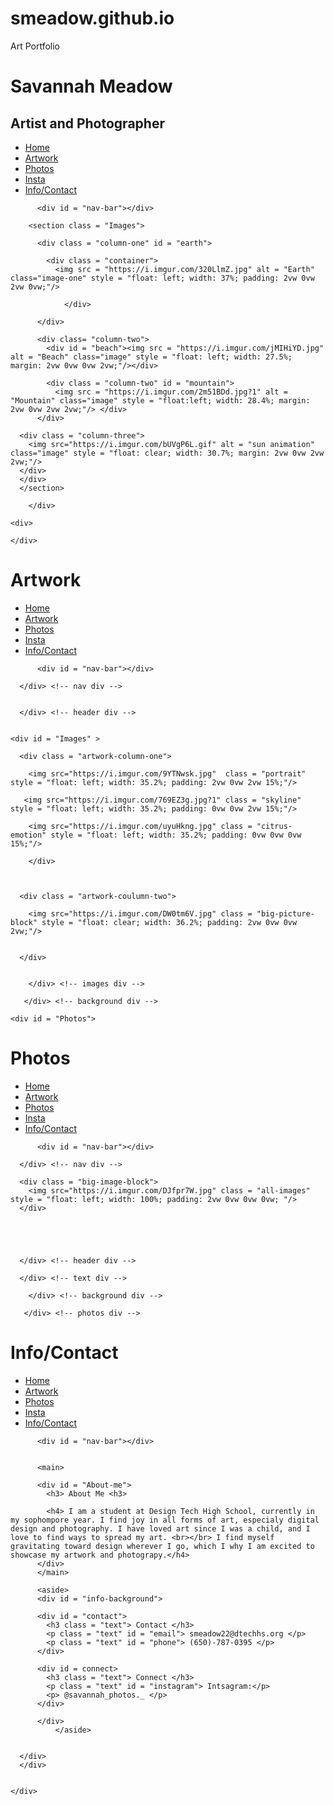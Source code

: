 # smeadow.github.io
Art Portfolio
    <!DOCTYPE html>
<htm lang="en-US">
  
<html>
<head>
  <meta charset="utf-8">
 
  <link rel="stylesheet" href="https://use.typekit.net/mmv2wcm.css">
  
  <title>
    Savannah Meadow Portfolio Home
  </title>
</head>
  
<body>
  
  
  <!-- Page 1 Home -->
  
  
  <div id = "Home">
  
  <div id = "background">
    <div class = "text">
    <div class = "header">
        <h1> Savannah Meadow </h1>      
        <h2> Artist and Photographer</h2>
        <div class = "nav">
          <ul class "nav-list"> 
            <li><a href = #Home> Home </a></li>
            <li><a href = #Artwork> Artwork </a></li>
            <li><a href = #Photos> Photos </a></li>
            <li><a href = "https://www.instagram.com/savannah.photos._/"> Insta </a></li>
            <li><a href = #Info/Contact> Info/Contact </a></li>
          </ul>
          
          <div id = "nav-bar"></div>
          
        <section class = "Images">
         
          <div class = "column-one" id = "earth">
            
            <div class = "container">
              <img src = "https://i.imgur.com/320LlmZ.jpg" alt = "Earth" class="image-one" style = "float: left; width: 37%; padding: 2vw 0vw 2vw 0vw;"/>
                
                </div>
          
          </div>
            
          <div class= "column-two"> 
            <div id = "beach"><img src = "https://i.imgur.com/jMIHiYD.jpg" alt = "Beach" class="image" style = "float: left; width: 27.5%; margin: 2vw 0vw 0vw 2vw;"/></div>
            
            <div class = "column-two" id = "mountain">
              <img src = "https://i.imgur.com/2m51BDd.jpg?1" alt = "Mountain" class="image" style = "float:left; width: 28.4%; margin: 2vw 0vw 2vw 2vw;"/> </div>
          </div>
      
      <div class = "column-three">
        <img src="https://i.imgur.com/bUVgP6L.gif" alt = "sun animation" class="image" style = "float: clear; width: 30.7%; margin: 2vw 0vw 2vw 2vw;"/>
      </div>
      </div>
      </section>
          
        </div>
  </div>
    
    <div>
      
    </div>
    
  </div>

  
  </div>
  
  
  
  <!-- End of Page 1 -->
  
  
  <!-- Page 2 Artwork -->
  
  
  <div id = "Artwork">
  
  <div id = "background">
    <div class = "text">
    <div class = "header">
        <h1> Artwork </h1>
        <div class = "nav">
          <ul class "nav-list"> 
            <li><a href = #Home> Home </a></li>
            <li><a href = #Artwork> Artwork </a></li>
            <li><a href = #Photos> Photos </a></li>
            <li><a href = "https://www.instagram.com/savannah.photos._/"> Insta </a></li>
            <li><a href = #Info/Contact> Info/Contact </a></li>
          </ul>
          
          <div id = "nav-bar"></div>
  
      </div> <!-- nav div -->
    
      
      </div> <!-- header div -->
    
   
    <div id = "Images" >

      <div class = "artwork-column-one">
        
        <img src="https://i.imgur.com/9YTNwsk.jpg"  class = "portrait" style = "float: left; width: 35.2%; padding: 2vw 0vw 2vw 15%;"/>
        
       <img src="https://i.imgur.com/769EZ3g.jpg?1" class = "skyline" style = "float: left; width: 35.2%; padding: 0vw 0vw 2vw 15%;"/>
        
        <img src="https://i.imgur.com/uyuHkng.jpg" class = "citrus-emotion" style = "float: left; width: 35.2%; padding: 0vw 0vw 0vw 15%;"/>
        
        </div>
        
      
      
      <div class = "artwork-coulumn-two">
        
        <img src="https://i.imgur.com/DW0tm6V.jpg" class = "big-picture-block" style = "float: clear; width: 36.2%; padding: 2vw 0vw 0vw 2vw;"/>
        
        
      </div>
      
  
        </div> <!-- images div -->
      
       </div> <!-- background div -->
    
  </div> <!-- artwork div -->
    
  
  
  <!-- End of Page 2 -->
    
    
  
  <!-- Page 3 Photos! -->
  
    <div id = "Photos">
  
  <div id = "background">
    <div class = "text">
    <div class = "header">
        <h1> Photos </h1>
        <div class = "nav">
          <ul class "nav-list"> 
            <li><a href = #Home> Home </a></li>
            <li><a href = #Artwork> Artwork </a></li>
            <li><a href = #Photos> Photos </a></li>
            <li><a href = "https://www.instagram.com/savannah.photos._/"> Insta </a></li>
            <li><a href = #Info/Contact> Info/Contact </a></li>
          </ul>
          
          <div id = "nav-bar"></div>
  
      </div> <!-- nav div -->
    
      <div class = "big-image-block">
        <img src="https://i.imgur.com/DJfpr7W.jpg" class = "all-images" style = "float: left; width: 100%; padding: 2vw 0vw 0vw 0vw; "/>
      </div>
      
      
      
      
      
      </div> <!-- header div -->
        
      </div> <!-- text div -->
      
        </div> <!-- background div -->
      
       </div> <!-- photos div -->
  
  <!-- End of Page 3 -->
  
  
 <!-- Page 5 Info/Contact--> 
  
  
  <div id = "Info/Contact"><div id = "background">
    <div class = "text">
    <div class = "header">
        <h1> Info/Contact </h1>      
        <div class = "nav">
          <ul class "nav-list"> 
            <li><a href = #Home> Home </a></li>
            <li><a href = #Artwork> Artwork </a></li>
            <li><a href = #Photos> Photos </a></li>
            <li><a href = "https://www.instagram.com/savannah.photos._/"> Insta </a></li>
            <li><a href = #Info/Contact> Info/Contact </a></li>
          </ul>
          
          <div id = "nav-bar"></div>
          
          
          <main>
            
          <div id = "About-me">
            <h3> About Me <h3>
              
            <h4> I am a student at Design Tech High School, currently in my sophompore year. I find joy in all forms of art, especialy digital design and photography. I have loved art since I was a child, and I love to find ways to spread my art. <br></br> I find myself gravitating toward design wherever I go, which I why I am excited to showcase my artwork and photograpy.</h4>
          </div>
          </main>
            
          <aside>
          <div id = "info-background">
            
          <div id = "contact">
            <h3 class = "text"> Contact </h3>
            <p class = "text" id = "email"> smeadow22@dtechhs.org </p>
            <p class = "text" id = "phone"> (650)-787-0395 </p>
          </div> 
            
          <div id = connect>
            <h3 class = "text"> Connect </h3>
            <p class = "text" id = "instagram"> Intsagram:</p>
            <p> @savannah_photos._ </p>
          </div>
            
          </div>
              </aside>
          
          
      </div>
      </div>
      
      
    </div>
      
<!-- End of Page 5 -->
    
  </body>
    
</html>

